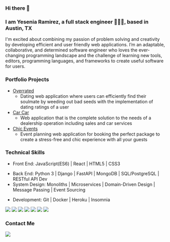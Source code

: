 ### Hi there 👋

### I am Yesenia Ramirez, a full stack engineer 👩🏽‍💻, based in Austin, TX

I'm excited about combining my passion of problem solving and creativity by developing efficient and user friendly web applications. I’m an adaptable, collaborative, and determined software engineer who loves the ever-changing programming landscape and the challenge of learning new tools, editors, programming languages, and frameworks to create useful software for users.


### Portfolio Projects
- <a href="https://github.com/yeseniaramirez14/overrated">Overrated</a>
  - Dating web application where users can efficiently find their soulmate by weeding out bad seeds with the implementation of dating ratings of a user
- <a href="https://github.com/yeseniaramirez14/car-car">Car Car</a>
  - Web application that is the complete solution to the needs of a dealership operation including sales and car services
- <a href="https://github.com/yeseniaramirez14/chic-events">Chic Events</a>
  - Event planning web application for booking the perfect package to create a stress-free and chic experience with all your guests

### Technical Skills
* Front End: JavaScript(ES6) | React | HTML5 | CSS3
- Back End: Python 3 | Django | FastAPI | MongoDB | SQL/PostgreSQL | RESTful API Dev
- System Design: Monoliths | Microservices | Domain-Driven Design | Message Passing | Event Sourcing
* Development: Git | Docker | Heroku | Insomnia

<img src="https://img.shields.io/badge/React-20232A?style=for-the-badge&logo=react&logoColor=61DAFB"> <img src="https://img.shields.io/badge/Django-092E20?style=for-the-badge&logo=django&logoColor=white"> <img src="https://img.shields.io/badge/PostgreSQL-316192?style=for-the-badge&logo=postgresql&logoColor=white"> <img src="https://img.shields.io/badge/Python-3776AB?style=for-the-badge&logo=python&logoColor=white"> <img src="https://img.shields.io/badge/JavaScript-F7DF1E?style=for-the-badge&logo=javascript&logoColor=black"> <img src="https://img.shields.io/badge/HTML5-E34F26?style=for-the-badge&logo=html5&logoColor=white"> <img src="https://img.shields.io/badge/CSS-239120?&style=for-the-badge&logo=css3&logoColor=white">



### Contact Me
<a href="https://www.linkedin.com/in/yeseniaramirez14/"><img src="https://img.shields.io/badge/LinkedIn-0077B5?style=for-the-badge&logo=linkedin&logoColor=white"></a>


<!--
**yeseniaramirez14/yeseniaramirez14** is a ✨ _special_ ✨ repository because its `README.md` (this file) appears on your GitHub profile.

Here are some ideas to get you started:

- 🔭 I’m currently working on ...
- 🌱 I’m currently learning ...
- 👯 I’m looking to collaborate on ...
- 🤔 I’m looking for help with ...
- 💬 Ask me about ...
- 📫 How to reach me: ...
- 😄 Pronouns: ...
- ⚡ Fun fact: ...
-->
